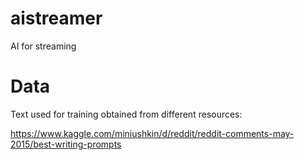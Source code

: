 # aistreamer
AI for streaming



# Data
Text used for training obtained from different resources:

https://www.kaggle.com/miniushkin/d/reddit/reddit-comments-may-2015/best-writing-prompts
